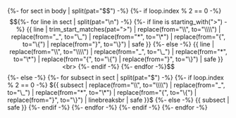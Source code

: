 {%- for sect in body | split(pat="$$") -%}
    {%- if loop.index % 2 == 0 -%}
        $${%- for line in sect | split(pat="\n") -%}
            {%- if line is starting_with(">") -%}
                {{ line | trim_start_matches(pat=">") | replace(from="\\", to="\\\\") | replace(from="_", to="\_") | replace(from="*", to="\*") | replace(from="{", to="\{") | replace(from="}", to="\}") | safe }}
            {%- else -%}
                {{ line | replace(from="\\", to="\\\\") | replace(from="_", to="\_") | replace(from="*", to="\*") | replace(from="{", to="\{") | replace(from="}", to="\}") | safe }}<br>
            {%- endif -%}
        {%- endfor -%}$$
    {%- else -%}
        {%- for subsect in sect | split(pat="$") -%}
            {%- if loop.index % 2 == 0 -%}
                ${{ subsect | replace(from="\\", to="\\\\") | replace(from="_", to="\_") | replace(from="*", to="\*") | replace(from="{", to="\{") | replace(from="}", to="\}") | linebreaksbr | safe }}$
            {%- else -%}
                {{ subsect | safe }}
            {%- endif -%}
        {%- endfor -%}
    {%- endif -%}
{%- endfor -%}